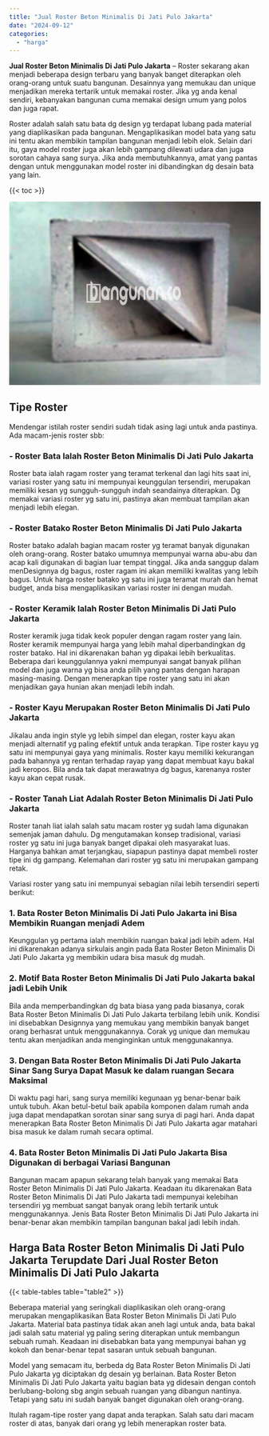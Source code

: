 ```yaml
---
title: "Jual Roster Beton Minimalis Di Jati Pulo Jakarta"
date: "2024-09-12"
categories: 
  - "harga"
---
```


**Jual Roster Beton Minimalis Di Jati Pulo Jakarta** – Roster sekarang akan menjadi beberapa design terbaru yang banyak banget diterapkan oleh orang-orang untuk suatu bangunan. Desainnya yang memukau dan unique menjadikan mereka tertarik untuk memakai roster. Jika yg anda kenal sendiri, kebanyakan bangunan cuma memakai design umum yang polos dan juga rapat.

Roster adalah salah satu bata dg design yg terdapat lubang pada material yang diaplikasikan pada bangunan. Mengaplikasikan model bata yang satu ini tentu akan membikin tampilan bangunan menjadi lebih elok. Selain dari itu, gaya model roster juga akan lebih gampang dilewati udara dan juga sorotan cahaya sang surya. Jika anda membutuhkannya, amat yang pantas dengan untuk menggunakan model roster ini dibandingkan dg desain bata yang lain.

{{< toc >}}

![Jual Roster Beton Minimalis Di Jati Pulo Jakarta](/images/bata-roster-minimalis-05.png)

## Tipe Roster

Mendengar istilah roster sendiri sudah tidak asing lagi untuk anda pastinya. Ada macam-jenis roster sbb:

### \- Roster Bata Ialah Roster Beton Minimalis Di Jati Pulo Jakarta

Roster bata ialah ragam roster yang teramat terkenal dan lagi hits saat ini, variasi roster yang satu ini mempunyai keunggulan tersendiri, merupakan memiliki kesan yg sungguh-sungguh indah seandainya diterapkan. Dg memakai variasi roster yg satu ini, pastinya akan membuat tampilan akan menjadi lebih elegan.

### \- Roster Batako Roster Beton Minimalis Di Jati Pulo Jakarta

Roster batako adalah bagian macam roster yg teramat banyak digunakan oleh orang-orang. Roster batako umumnya mempunyai warna abu-abu dan acap kali digunakan di bagian luar tempat tinggal. Jika anda sanggup dalam menDesignnya dg bagus, roster ragam ini akan memiliki kwalitas yang lebih bagus. Untuk harga roster batako yg satu ini juga teramat murah dan hemat budget, anda bisa mengaplikasikan variasi roster ini dengan mudah.

### \- Roster Keramik Ialah Roster Beton Minimalis Di Jati Pulo Jakarta

Roster keramik juga tidak keok populer dengan ragam roster yang lain. Roster keramik mempunyai harga yang lebih mahal diperbandingkan dg roster batako. Hal ini dikarenakan bahan yg dipakai lebih berkualitas. Beberapa dari keunggulannya yakni mempunyai sangat banyak pilihan model dan juga warna yg bisa anda pilih yang pantas dengan harapan masing-masing. Dengan menerapkan tipe roster yang satu ini akan menjadikan gaya hunian akan menjadi lebih indah.

### \- Roster Kayu Merupakan Roster Beton Minimalis Di Jati Pulo Jakarta

Jikalau anda ingin style yg lebih simpel dan elegan, roster kayu akan menjadi alternatif yg paling efektif untuk anda terapkan. Tipe roster kayu yg satu ini mempunyai gaya yang minimalis. Roster kayu memiliki kekurangan pada bahannya yg rentan terhadap rayap yang dapat membuat kayu bakal jadi keropos. Bila anda tak dapat merawatnya dg bagus, karenanya roster kayu akan cepat rusak.

### \- Roster Tanah Liat Adalah Roster Beton Minimalis Di Jati Pulo Jakarta

Roster tanah liat ialah salah satu macam roster yg sudah lama digunakan semenjak jaman dahulu. Dg mengutamakan konsep tradisional, variasi roster yg satu ini juga banyak banget dipakai oleh masyarakat luas. Harganya bahkan amat terjangkau, siapapun pastinya dapat membeli roster tipe ini dg gampang. Kelemahan dari roster yg satu ini merupakan gampang retak.

Variasi roster yang satu ini mempunyai sebagian nilai lebih tersendiri seperti berikut:

### 1\. Bata Roster Beton Minimalis Di Jati Pulo Jakarta ini Bisa Membikin Ruangan menjadi Adem

Keunggulan yg pertama ialah membikin ruangan bakal jadi lebih adem. Hal ini dikarenakan adanya sirkulais angin pada Bata Roster Beton Minimalis Di Jati Pulo Jakarta yg membikin udara bisa masuk dg mudah.

### 2\. Motif Bata Roster Beton Minimalis Di Jati Pulo Jakarta bakal jadi Lebih Unik

Bila anda memperbandingkan dg bata biasa yang pada biasanya, corak Bata Roster Beton Minimalis Di Jati Pulo Jakarta terbilang lebih unik. Kondisi ini disebabkan Designnya yang memukau yang membikin banyak banget orang berhasrat untuk menggunakannya. Corak yg unique dan memukau tentu akan menjadikan anda menginginkan untuk menggunakannya.

### 3\. Dengan Bata Roster Beton Minimalis Di Jati Pulo Jakarta Sinar Sang Surya Dapat Masuk ke dalam ruangan Secara Maksimal

Di waktu pagi hari, sang surya memiliki kegunaan yg benar-benar baik untuk tubuh. Akan betul-betul baik apabila komponen dalam rumah anda juga dapat mendapatkan sorotan sinar sang surya di pagi hari. Anda dapat menerapkan Bata Roster Beton Minimalis Di Jati Pulo Jakarta agar matahari bisa masuk ke dalam rumah secara optimal.

### 4\. Bata Roster Beton Minimalis Di Jati Pulo Jakarta Bisa Digunakan di berbagai Variasi Bangunan

Bangunan macam apapun sekarang telah banyak yang memakai Bata Roster Beton Minimalis Di Jati Pulo Jakarta. Keadaan itu dikarenakan Bata Roster Beton Minimalis Di Jati Pulo Jakarta tadi mempunyai kelebihan tersendiri yg membuat sangat banyak orang lebih tertarik untuk menggunakannya. Jenis Bata Roster Beton Minimalis Di Jati Pulo Jakarta ini benar-benar akan membikin tampilan bangunan bakal jadi lebih indah.

## Harga Bata Roster Beton Minimalis Di Jati Pulo Jakarta Terupdate Dari Jual Roster Beton Minimalis Di Jati Pulo Jakarta

{{< table-tables table="table2" >}}

Beberapa material yang seringkali diaplikasikan oleh orang-orang merupakan mengaplikasikan Bata Roster Beton Minimalis Di Jati Pulo Jakarta. Material bata pastinya tidak akan aneh lagi untuk anda, bata bakal jadi salah satu material yg paling sering diterapkan untuk membangun sebuah rumah. Keadaan ini disebabkan bata yang mempunyai bahan yg kokoh dan benar-benar tepat sasaran untuk sebuah bangunan.

Model yang semacam itu, berbeda dg Bata Roster Beton Minimalis Di Jati Pulo Jakarta yg diciptakan dg desain yg berlainan. Bata Roster Beton Minimalis Di Jati Pulo Jakarta yaitu bagian bata yg didesain dengan contoh berlubang-bolong sbg angin sebuah ruangan yang dibangun nantinya. Tetapi yang satu ini sudah banyak banget digunakan oleh orang-orang.

Itulah ragam-tipe roster yang dapat anda terapkan. Salah satu dari macam roster di atas, banyak dari orang yg lebih menerapkan roster bata.
